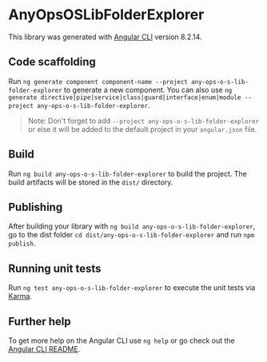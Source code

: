 # AnyOpsOSLibFolderExplorer

This library was generated with [Angular CLI](https://github.com/angular/angular-cli) version 8.2.14.

## Code scaffolding

Run `ng generate component component-name --project any-ops-o-s-lib-folder-explorer` to generate a new component. You can also use `ng generate directive|pipe|service|class|guard|interface|enum|module --project any-ops-o-s-lib-folder-explorer`.
> Note: Don't forget to add `--project any-ops-o-s-lib-folder-explorer` or else it will be added to the default project in your `angular.json` file. 

## Build

Run `ng build any-ops-o-s-lib-folder-explorer` to build the project. The build artifacts will be stored in the `dist/` directory.

## Publishing

After building your library with `ng build any-ops-o-s-lib-folder-explorer`, go to the dist folder `cd dist/any-ops-o-s-lib-folder-explorer` and run `npm publish`.

## Running unit tests

Run `ng test any-ops-o-s-lib-folder-explorer` to execute the unit tests via [Karma](https://karma-runner.github.io).

## Further help

To get more help on the Angular CLI use `ng help` or go check out the [Angular CLI README](https://github.com/angular/angular-cli/blob/master/README.md).
